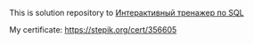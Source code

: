 This is solution repository to [Интерактивный тренажер по SQL](https://stepik.org/course/63054)

My certificate: https://stepik.org/cert/356605
